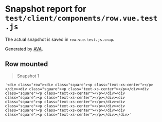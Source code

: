 # Snapshot report for `test/client/components/row.vue.test.js`

The actual snapshot is saved in `row.vue.test.js.snap`.

Generated by [AVA](https://ava.li).

## Row mounted

> Snapshot 1

    '<div class="row"><div class="square"><p class="text-xs-center"></p></div><div class="square"><p class="text-xs-center"></p></div><div class="square"><p class="text-xs-center"></p></div><div class="square"><p class="text-xs-center"></p></div><div class="square"><p class="text-xs-center"></p></div><div class="square"><p class="text-xs-center"></p></div><div class="square"><p class="text-xs-center"></p></div><div class="square"><p class="text-xs-center"></p></div></div>'
